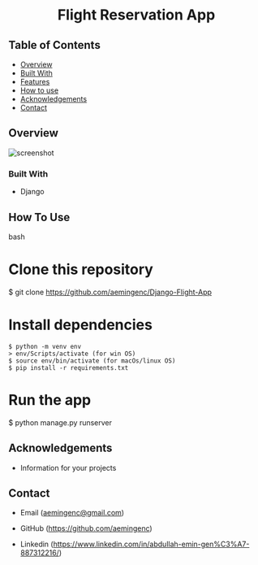 <h1 align="center">Flight Reservation App</h1>



<!-- TABLE OF CONTENTS -->

## Table of Contents

- [Overview](#overview)
- [Built With](#built-with)
- [Features](#features)
- [How to use](#how-to-use)
- [Acknowledgements](#acknowledgements)
- [Contact](#contact)

<!-- OVERVIEW -->

## Overview

![screenshot](prewiev.jpg)

### Built With

<!-- This section should list any major frameworks that you built your project using. Here are a few examples.-->

- Django

## How To Use





bash
# Clone this repository
$ git clone https://github.com/aemingenc/Django-Flight-App

# Install dependencies
    $ python -m venv env
    > env/Scripts/activate (for win OS)
    $ source env/bin/activate (for macOs/linux OS)
    $ pip install -r requirements.txt

# Run the app
$ python manage.py runserver


## Acknowledgements

- Information for your projects

## Contact

- Email (aemingenc@gmail.com)
- GitHub (https://github.com/aemingenc)

- Linkedin (https://www.linkedin.com/in/abdullah-emin-gen%C3%A7-887312216/)
